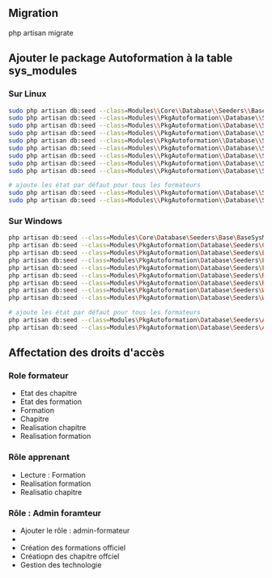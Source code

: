 ## Migration

php artisan migrate

## Ajouter le package Autoformation à la table sys_modules

### Sur Linux

````bash
sudo php artisan db:seed --class=Modules\\Core\\Database\\Seeders\\Base\\BaseSysModuleSeeder
sudo php artisan db:seed --class=Modules\\PkgAutoformation\\Database\\Seeders\\ChapitreSeeder
sudo php artisan db:seed --class=Modules\\PkgAutoformation\\Database\\Seeders\\EtatChapitreSeeder
sudo php artisan db:seed --class=Modules\\PkgAutoformation\\Database\\Seeders\\EtatFormationSeeder
sudo php artisan db:seed --class=Modules\\PkgAutoformation\\Database\\Seeders\\FormationSeeder
sudo php artisan db:seed --class=Modules\\PkgAutoformation\\Database\\Seeders\\RealisationChapitreSeeder
sudo php artisan db:seed --class=Modules\\PkgAutoformation\\Database\\Seeders\\RealisationFormationSeeder
sudo php artisan db:seed --class=Modules\\PkgAutoformation\\Database\\Seeders\\WorkflowChapitreSeeder
sudo php artisan db:seed --class=Modules\\PkgAutoformation\\Database\\Seeders\\WorkflowFormationSeeder

# ajoute les état par défaut pour tous les formateurs 
sudo php artisan db:seed --class=Modules\\PkgAutoformation\\Database\\Seeders\\AddDefaultEtatFormationSeeder
sudo php artisan db:seed --class=Modules\\PkgAutoformation\\Database\\Seeders\\AddDefaultEtatChapitreSeeder
````

### Sur Windows 

````bash
php artisan db:seed --class=Modules\Core\Database\Seeders\Base\BaseSysModuleSeeder
php artisan db:seed --class=Modules\PkgAutoformation\Database\Seeders\ChapitreSeeder
php artisan db:seed --class=Modules\PkgAutoformation\Database\Seeders\EtatChapitreSeeder
php artisan db:seed --class=Modules\PkgAutoformation\Database\Seeders\EtatFormationSeeder
php artisan db:seed --class=Modules\PkgAutoformation\Database\Seeders\FormationSeeder
php artisan db:seed --class=Modules\PkgAutoformation\Database\Seeders\RealisationChapitreSeeder
php artisan db:seed --class=Modules\PkgAutoformation\Database\Seeders\RealisationFormationSeeder
php artisan db:seed --class=Modules\PkgAutoformation\Database\Seeders\WorkflowChapitreSeeder
php artisan db:seed --class=Modules\PkgAutoformation\Database\Seeders\WorkflowFormationSeeder

# ajoute les état par défaut pour tous les formateurs 
php artisan db:seed --class=Modules\PkgAutoformation\Database\Seeders\AddDefaultEtatFormationSeeder
php artisan db:seed --class=Modules\PkgAutoformation\Database\Seeders\AddDefaultEtatChapitreSeeder

````

## Affectation des droits d'accès 

### Role formateur 
- Etat des chapitre
- Etat des formation
- Formation
- Chapitre
- Realisation chapitre
- Realisation formation

### Rôle apprenant 

- Lecture : Formation
- Realisation formation 
- Realisatio chapitre

### Rôle : Admin foramteur

- Ajouter le rôle : admin-formateur 
- 
- Création des formations officiel
- Créatiopn des chapitre offciel
- Gestion des technologie
